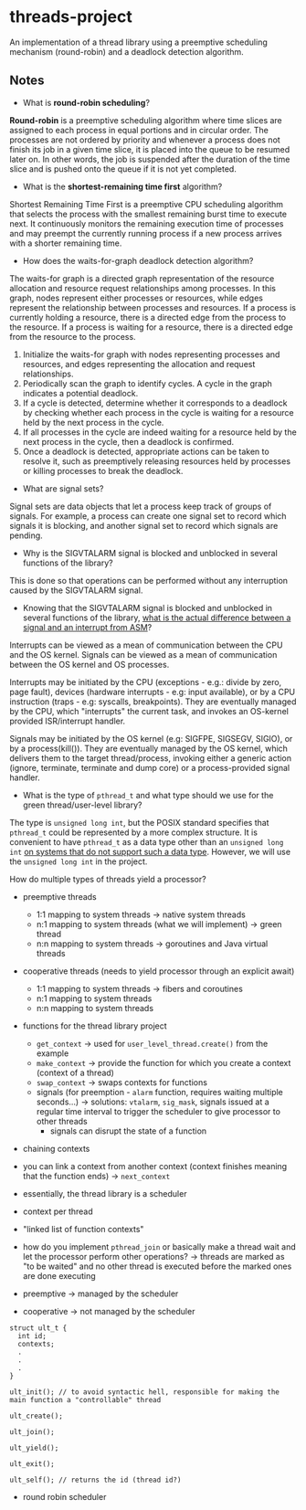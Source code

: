 # threads-project

An implementation of a thread library using a preemptive scheduling mechanism (round-robin) and a deadlock detection algorithm.

## Notes

- What is __round-robin scheduling__?

__Round-robin__ is a preemptive scheduling algorithm where time slices are assigned to each process in equal portions and in circular order. The processes are not ordered by priority and whenever a process does not finish its job in a given time slice, it is placed into the queue to be resumed later on. In other words, the job is suspended after the duration of the time slice and is pushed onto the queue if it is not yet completed.

- What is the __shortest-remaining time first__ algorithm?

Shortest Remaining Time First is a preemptive CPU scheduling algorithm that selects the process with the smallest remaining burst time to execute next. It continuously monitors the remaining execution time of processes and may preempt the currently running process if a new process arrives with a shorter remaining time.

- How does the waits-for-graph deadlock detection algorithm?

The waits-for graph is a directed graph representation of the resource allocation and resource request relationships among processes. In this graph, nodes represent either processes or resources, while edges represent the relationship between processes and resources. If a process is currently holding a resource, there is a directed edge from the process to the resource. If a process is waiting for a resource, there is a directed edge from the resource to the process.

1. Initialize the waits-for graph with nodes representing processes and resources, and edges representing the allocation and request relationships.
2. Periodically scan the graph to identify cycles. A cycle in the graph indicates a potential deadlock.
3. If a cycle is detected, determine whether it corresponds to a deadlock by checking whether each process in the cycle is waiting for a resource held by the next process in the cycle.
4. If all processes in the cycle are indeed waiting for a resource held by the next process in the cycle, then a deadlock is confirmed.
5. Once a deadlock is detected, appropriate actions can be taken to resolve it, such as preemptively releasing resources held by processes or killing processes to break the deadlock.

- What are signal sets?

Signal sets are data objects that let a process keep track of groups of signals. For example, a process can create one signal set to record which signals it is blocking, and another signal set to record which signals are pending.

- Why is the SIGVTALARM signal is blocked and unblocked in several functions of the library? 

This is done so that operations can be performed without any interruption caused by the SIGVTALARM signal.

- Knowing that the SIGVTALARM signal is blocked and unblocked in several functions of the library, [what is the actual difference between a signal and an interrupt from ASM](https://stackoverflow.com/questions/13341870/signals-and-interrupts-a-comparison/13380714#13380714)? 

Interrupts can be viewed as a mean of communication between the CPU and the OS kernel. Signals can be viewed as a mean of communication between the OS kernel and OS processes.

Interrupts may be initiated by the CPU (exceptions - e.g.: divide by zero, page fault), devices (hardware interrupts - e.g: input available), or by a CPU instruction (traps - e.g: syscalls, breakpoints). They are eventually managed by the CPU, which "interrupts" the current task, and invokes an OS-kernel provided ISR/interrupt handler.

Signals may be initiated by the OS kernel (e.g: SIGFPE, SIGSEGV, SIGIO), or by a process(kill()). They are eventually managed by the OS kernel, which delivers them to the target thread/process, invoking either a generic action (ignore, terminate, terminate and dump core) or a process-provided signal handler.

- What is the type of `pthread_t` and what type should we use for the green thread/user-level library?

The type is `unsigned long int`, but the POSIX standard specifies that `pthread_t` could be represented by a more complex structure. It is convenient to have `pthread_t` as a data type other than an `unsigned long int` [on systems that do not support such a data type](https://stackoverflow.com/questions/33285562/why-and-in-what-sense-is-pthread-t-an-opaque-type). However, we will use the `unsigned long int` in the project. 

How do multiple types of threads yield a processor?

- preemptive threads
  - 1:1 mapping to system threads &rarr; native system threads
  - n:1 mapping to system threads (what we will implement) &rarr; green thread
  - n:n mapping to system threads &rarr; goroutines and Java virtual threads

- cooperative threads (needs to yield processor through an explicit await)
  - 1:1 mapping to system threads &rarr; fibers and coroutines
  - n:1 mapping to system threads
  - n:n mapping to system threads

- functions for the thread library project
  - `get_context` &rarr; used for `user_level_thread.create()` from the example
  - `make_context` &rarr; provide the function for which you create a context (context of a thread)
  - `swap_context` &rarr; swaps contexts for functions
  - signals (for preemption - `alarm` function, requires waiting multiple seconds...) &rarr; solutions: `vtalarm`, `sig_mask`, signals issued at a regular time interval to trigger the scheduler to give processor to other threads 
    - signals can disrupt the state of a function

- chaining contexts
- you can link a context from another context (context finishes meaning that the function ends) &rarr; `next_context`
- essentially, the thread library is a scheduler
- context per thread
- "linked list of function contexts"
- how do you implement `pthread_join` or basically make a thread wait and let the processor perform other operations? &rarr; threads are marked as "to be waited" and no other thread is executed before the marked ones are done executing

- preemptive &rarr; managed by the scheduler
- cooperative &rarr; not managed by the scheduler

```
struct ult_t {
  int id;
  contexts;
  .
  .
  .
}

ult_init(); // to avoid syntactic hell, responsible for making the main function a "controllable" thread

ult_create();

ult_join();

ult_yield();

ult_exit();

ult_self(); // returns the id (thread id?)
```

- round robin scheduler
